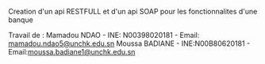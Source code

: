 Creation d'un api RESTFULL et d'un api SOAP pour les fonctionnalites d'une banque 

Travail de :
Mamadou NDAO - INE: N00398020181 - Email: mamadou.ndao5@unchk.edu.sn
Moussa BADIANE - INE:N00B80620181  - Email:moussa.badiane1@unchk.edu.sn
